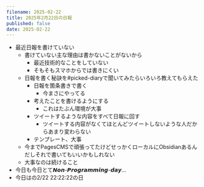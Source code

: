 ```yaml
---
filename: 2025-02-22
title: 2025年2月22日の日報
published: false
date: 2025-02-22
---
```

-   最近日報を書けていない
    -   書けていない主な理由は書かないことがないから
        -   最近技術的なことをしていない
        -   そもそもスマホからでは書きにくい
       - 日報を書く秘訣を#picked-diaryで聞いてみたらいろいろ教えてもらえた
	       - 日報を箇条書きで書く
		       - 今まさにやってる
	       - 考えたことを書けるようにする
		       - これはたぶん環境が大事
	       - ツイートするような内容をすべて日報に回す
		       - ツイートする内容がなくてほとんどツイートしないような人だからあまり変わらない
	       - テンプレート、大事
       - 今までPagesCMSで頑張ってたけどせっかくローカルにObsidianあるんだしそれで書いてもいいかもしれない
       - 大事なのは続けること
  - 今日も今日とて𝙉𝙤𝙣-𝙋𝙧𝙤𝙜𝙧𝙖𝙢𝙢𝙞𝙣𝙜-𝙙𝙖𝙮...
  - 今日はの2/22 22:22:22の日